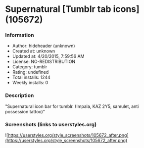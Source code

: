 # Supernatural [Tumblr tab icons] (105672)

### Information
- Author: hideheader (unknown)
- Created at: unknown
- Updated at: 4/20/2015, 7:59:56 AM
- License: NO-REDISTRIBUTION
- Category: tumblr
- Rating: undefined
- Total installs: 1244
- Weekly installs: 0


### Description
"Supernatural icon bar for tumblr. (Impala, KAZ 2Y5, samulet, anti possession tattoo)"


### Screenshots (links to userstyles.org)
![https://userstyles.org/style_screenshots/105672_after.png](https://userstyles.org/style_screenshots/105672_after.png)


